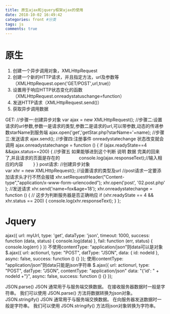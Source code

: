 ```yaml
---
title: 原生ajax和jquery框架ajax的使用
date: 2018-10-02 16:49:42
categories: front #分类
tags: js
comments: true
---
```

# 原生
1. 创建一个异步调用对象，XMLHttpRequest
2. 创建一个新的HTTP请求，并且指定方法，url及参数等（XMLHttpRequest.open('GET/POST',url,true)）
3. 设置用于响应HTTP状态变化的函数（XMLHttpRequest.onreadystatuschange=function）
4. 发送HTTP请求（XMLHttpRequest.send()）
5. 获取异步调用数据
<!--more-->
GET:
//步骤一:创建异步对象
var ajax = new XMLHttpRequest();
//步骤二:设置请求的url参数,参数一是请求的类型,参数二是请求的url,可以带参数,动态的传递参数starName到服务端
ajax.open('get','getStar.php?starName='+name);
//步骤三:发送请求
ajax.send();
//步骤四:注册事件 onreadystatechange 状态改变就会调用
ajax.onreadystatechange = function () {
   if (ajax.readyState==4 &&ajax.status==200) {
    //步骤五 如果能够进到这个判断 说明 数据 完美的回来了,并且请求的页面是存在的
　　　　console.log(ajax.responseText);//输入相应的内容
  　　}
}
post请求:
//创建异步对象  
var xhr = new XMLHttpRequest();
//设置请求的类型及url
//post请求一定要添加请求头才行不然会报错
xhr.setRequestHeader("Content-type","application/x-www-form-urlencoded");
 xhr.open('post', '02.post.php' );
//发送请求
xhr.send('name=fox&age=18');
xhr.onreadystatechange = function () {
    // 这步为判断服务器是否正确响应
  if (xhr.readyState == 4 && xhr.status == 200) {
    console.log(xhr.responseText);
  } 
};

# Jquery
ajax({
  url: myUrl,
  type: 'get',
  dataType: 'json',
  timeout: 1000,
  success: function (data, status) {
    console.log(data)
  },
  fail: function (err, status) {
    console.log(err)
  }
})
不使用contentType: “application/json”则data可以是对象
$.ajax({
url: actionurl,
type: "POST",
datType: "JSON",
data: { id: nodeId },
async: false,
success: function () {}
});
使用contentType: “application/json”则data只能是json字符串
$.ajax({
url: actionurl,
type: "POST",
datType: "JSON",
contentType: "application/json"
data: "{'id': " + nodeId +"}",
async: false,
success: function () {}
});

JSON.parse()
JSON 通常用于与服务端交换数据。
在接收服务器数据时一般是字符串。
我们可以使用 JSON.parse() 方法将数据转换为json对象。
JSON.stringify()
JSON 通常用于与服务端交换数据。
在向服务器发送数据时一般是字符串。
我们可以使用 JSON.stringify() 方法将json对象转换为字符串。